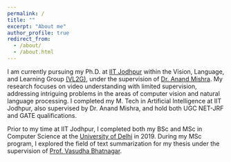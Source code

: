 ```yaml
---
permalink: /
title: ""
excerpt: "About me"
author_profile: true
redirect_from: 
  - /about/
  - /about.html
---
```

I am currently pursuing my Ph.D. at [IIT Jodhpur](https://iitj.ac.in/) within the Vision, Language, and Learning Group [(VL2G)](https://vl2g.github.io/), under the supervision of [Dr. Anand Mishra](https://anandmishra22.github.io/). My research focuses on video understanding with limited supervision, addressing intriguing problems in the areas of computer vision and natural language processing. I completed my M. Tech in Artificial Intelligence at IIT Jodhpur, also supervised by Dr. Anand Mishra, and hold both UGC NET-JRF and GATE qualifications.

Prior to my time at IIT Jodhpur, I completed both my BSc and MSc in Computer Science at the [University of Delhi](https://cs.du.ac.in/) in 2019. During my MSc program, I explored the field of text summarization for my thesis under the supervision of [Prof. Vasudha Bhatnagar](https://anandmishra22.github.io/).

<!--
<div class="news-scroll" markdown="1">
## News
- **[April 2023]** A paper on flowchart to code generation got accepted in [**ICDAR 2023**](https://icdar2023.org/important-dates/). 
- **[March 2023]** I will serve as a reviewer for NuerIPS 2023.  
- **[March 2023]** Awarded Google, Microsoft, CVPR DEI, and ACM Travel Grant for attending CVPR 2023 in Vancouver, Canada. 
- **[Feb 2023]** My work on Few-shot Referring Relatiohsip got accepted in [**CVPR 2023**](https://cvpr2023.thecvf.com/). 
- **[Jan 2023]** Presented state-of-the-Art Seminar (SOTA) on Interpreting Video Content using Limited Labels. 
- **[Dec 2022]** Given a tutorial on Sequence Models during 1st Winter School on Responsible AI organized by IIT Jodhpur. 
- **[Dec 2022]** Attended ICVGIP 2022 at IIT Gandhinagar. 
- **[Sep 2022]** Presented my work during Youth Conclave organized by INAE-SERB, IIT Jodhpur 2022. 
- **[Jun 2022]** Attended CVPR 2022 virtually.
- **[April 2022]** Awarded CVPR 2022 Registration Waiver.
- **[Jan 2022]** Selected for attending the Research Week with Google in CV track.
- **[Dec 2021]** Attended ICVGIP 2022 at IIT Jodhpur. 

</div>
-->
